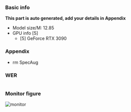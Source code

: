 ### Basic info

**This part is auto generated, add your details in Appendix**

* Model size/M: 12.85
* GPU info \[5\]
  * \[5\] GeForce RTX 3090

### Appendix

* rm SpecAug

### WER
```

```

### Monitor figure
![monitor](./ckpt/monitor.png)
